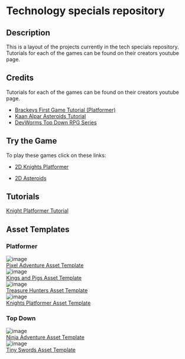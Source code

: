 # Technology specials repository
## Description
This is a layout of the projects currently in the tech specials repository.\
Tutorials for each of the games can be found on their creators youtube page.
## Credits
Tutorials for each of the games can be found on their creators youtube page.
- [Brackeys First Game Tutorial (Platformer)](https://youtu.be/LOhfqjmasi0?feature=shared)
- [Kaan Alpar Asteroids Tutorial](https://youtu.be/FmIo8iBV1W8?feature=shared)
- [DevWorms Top Down RPG Series](https://youtube.com/playlist?list=PL3cGrGHvkwn0zoGLoGorwvGj6dHCjLaGd&feature=shared)


## Try the Game
To play these games click on these links:
- [2D Knights Platformer](https://jvansant13.github.io/Technology-Specials/2d%20Knights%20Platformer/Game)
<!--(- [2D RPG Mystic Woods]())-->  
- [2D Asteroids](https://jvansant13.github.io/Technology-Specials/Asteroids/Game)


## Tutorials
[Knight Platformer Tutorial]()

## Asset Templates
### Platformer
![image](https://github.com/user-attachments/assets/e2114dad-b3e8-443c-ad7d-d64c2a401caf)\
[Pixel Adventure Asset Template](https://github.com/jvansant13/Technology-Specials/raw/refs/heads/main/Templates/Asset%20templates/pixel-adventure.zip)\
![image](https://github.com/user-attachments/assets/4c229156-f9cd-4b64-8f78-be2cfc566d4b)\
[Kings and Pigs Asset Template](https://github.com/jvansant13/Technology-Specials/raw/refs/heads/main/Templates/Asset%20templates/kings-and-pigs.zip)\
![image](https://github.com/user-attachments/assets/d5c2d601-3865-48fa-9ac6-8f9b8585083f)\
[Treasure Hunters Asset Template](https://github.com/jvansant13/Technology-Specials/raw/refs/heads/main/Templates/Asset%20templates/treasure-hunters.zip)\
![image](https://github.com/user-attachments/assets/5b1884e5-c625-4d5b-86a5-17d640061e52)\
[Knights Platformer Asset Template](https://github.com/jvansant13/Technology-Specials/raw/refs/heads/main/Templates/Asset%20templates/2d_platformer_template.zip)

### Top Down
![image](https://github.com/user-attachments/assets/e99cf9c0-19d2-4492-838e-c41c35907b74)\
[Ninja Adventure Asset Template](https://github.com/jvansant13/Technology-Specials/raw/refs/heads/main/Templates/Asset%20templates/ninja-adventure.zip)\
![image](https://github.com/user-attachments/assets/99dfa237-9f51-43ff-a66d-c518a7b78a74)\
[Tiny Swords Asset Template](https://github.com/jvansant13/Technology-Specials/raw/refs/heads/main/Templates/Asset%20templates/tiny-swords.zip)



